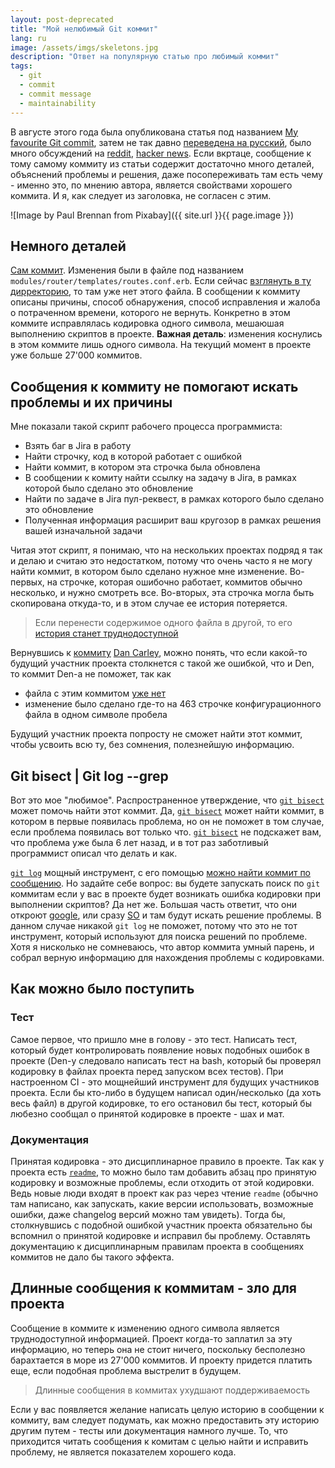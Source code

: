 ```yaml
---
layout: post-deprecated
title: "Мой нелюбимый Git коммит"
lang: ru
image: /assets/imgs/skeletons.jpg
description: "Ответ на популярную статью про любимый коммит"
tags: 
  - git
  - commit
  - commit message
  - maintainability
---
```


В августе этого года была опубликована статья под названием [My favourite Git commit](https://fatbusinessman.com/2019/my-favourite-git-commit),
затем не так давно [переведена на русский](https://habr.com/ru/company/flant/blog/472278/),
было много обсуждений на [reddit](https://www.reddit.com/r/programming/comments/djnp8k/my_favourite_git_commit/),
[hacker news](https://news.ycombinator.com/item?id=21289827). Если вкртаце, 
сообщение к тому самому коммиту из статьи содержит достаточно много деталей, 
объяснений проблемы и решения, даже посопереживать там есть чему - именно это, по
мнению автора, является свойствами хорошего коммита. И я, как следует из заголовка,
не согласен с этим.

![Image by Paul Brennan from Pixabay]({{ site.url }}{{ page.image }})

<!--more-->

## Немного деталей 
[Сам коммит](https://github.com/alphagov/govuk-puppet/commit/63b36f93bf75a848e2125008aa1e880c5861cf46). Изменения были в
файле под названием `modules/router/templates/routes.conf.erb`. Если сейчас 
[взглянуть в ту дирректорию](https://github.com/alphagov/govuk-puppet/tree/master/modules/router/templates/), то там
уже нет этого файла. В сообщении к коммиту описаны причины, способ обнаружения, способ исправления и жалоба о 
потраченном времени, которого не вернуть. Конкретно в этом коммите исправлялась кодировка одного символа, мешаюшая
выполнению скриптов в проекте. **Важная деталь**: изменения коснулись в этом коммите лишь одного символа.
На текущий момент в проекте уже больше 27'000 коммитов. 

## Сообщения к коммиту не помогают искать проблемы и их причины
Мне показали такой скрипт рабочего процесса программиста:
- Взять баг в Jira в работу
- Найти строчку, код в которой работает с ошибкой
- Найти коммит, в котором эта строчка была обновлена
- В сообщении к комиту найти ссылку на задачу в Jira, в рамках которой было сделано это обновление
- Найти по задаче в Jira пул-реквест, в рамках которого было сделано это обновление
- Полученная информация расширит ваш кругозор в рамках решения вашей изначальной задачи

Читая этот скрипт, я понимаю, что на нескольких проектах подряд я так и делаю и считаю это недостатком, потому что 
очень часто я не могу найти коммит, в котором было сделано нужное мне изменение. Во-первых, на строчке, которая 
ошибочно работает, коммитов обычно несколько, и нужно смотреть все. Во-вторых, эта строчка могла быть скопирована 
откуда-то, и в этом случае ее история потеряется. 

> Если перенести содержимое одного файла в другой, то его 
[история станет труднодоступной](https://stackoverflow.com/a/16937834/3422245)

Вернувшись к [коммиту](https://github.com/alphagov/govuk-puppet/commit/63b36f93bf75a848e2125008aa1e880c5861cf46) 
[Dan Carley](https://twitter.com/dancarley), можно понять, что если какой-то будущий участник проекта столкнется с 
такой же ошибкой, что и Den, то коммит Den-а не поможет, так как
- файла с этим коммитом [уже нет](https://github.com/alphagov/govuk-puppet/tree/master/modules/router/templates/)
- изменение было сделано где-то на 463 строчке конфигурационного файла в одном символе пробела

Будущий участник проекта попросту не сможет найти этот коммит, чтобы усвоить всю ту, без сомнения, полезнейшую
информацию.

## Git bisect | Git log --grep

Вот это мое "любимое". Распространенное утверждение, что [`git bisect`](https://git-scm.com/docs/git-bisect)
может помочь найти этот коммит. Да, [`git bisect`](https://git-scm.com/docs/git-bisect) может найти коммит, в котором 
в первые появилась проблема, но он не поможет в том случае, если проблема появилась вот только что. [`git bisect`](https://git-scm.com/docs/git-bisect)
не подскажет вам, что проблема уже была 6 лет назад, и в тот раз заботливый программист описал что делать и как.

[`git log`](https://www.git-scm.com/docs/git-log) мощный инструмент, с его помощью 
[можно найти коммит по сообщению](https://stackoverflow.com/a/7124949/3422245). Но задайте себе вопрос: 
вы будете запускать поиск по `git` коммитам если у вас в проекте будет возникать ошибка кодировки 
при выполнении скриптов? Да нет же. Большая часть ответит, что они откроют [google](https://www.google.com/), 
или сразу [SO](https://stackoverflow.com/) и там будут искать решение проблемы. В данном случае никакой `git log` не 
поможет, потому что это не тот инструмент, который используют для поиска решений по проблеме. Хотя я нисколько 
не сомневаюсь, что автор коммита умный парень, и собрал верную информацию для нахождения проблемы с кодировками. 

## Как можно было поступить

### Тест
Самое первое, что пришло мне в голову - это тест. Написать тест, который будет контролировать появление
новых подобных ошибок в проекте (Den-у следовало написать тест на bash, который бы проверял кодировку в файлах 
проекта перед запуском всех тестов). При настроенном CI - это мощнейший инструмент для будущих участников проекта.
Если бы кто-либо в будущем написал один/несколько (да хоть весь файл) в другой кодировке, то его остановил бы 
тест, который бы любезно сообщал о принятой кодировке в проекте - шах и мат.

### Документация
Принятая кодировка - это дисциплинарное правило в проекте. Так как у проекта есть 
[`readme`](https://github.com/alphagov/govuk-puppet/blob/master/README.md), то можно было там добавить абзац про 
принятую кодировку и возможные проблемы, если отходить от этой кодировки. Ведь новые люди входят в проект как раз 
через чтение `readme` (обычно там написано, как запускать, какие версии использовать, возможные ошибки, даже changelog 
версий можно там увидеть). Тогда бы, столкнувшись с подобной ошибкой участник проекта обязательно бы вспомнил о принятой 
кодировке и исправил бы проблему. Оставлять документацию к дисциплинарным правилам проекта в сообщениях коммитов 
не дало бы такого эффекта.

## Длинные сообщения к коммитам - зло для проекта
Сообщение в коммите к изменению одного символа является труднодоступной 
информацией. Проект когда-то заплатил за эту информацию, но теперь она 
не стоит ничего, поскольку бесполезно барахтается в море из 27'000 коммитов. 
И проекту придется платить еще, если подобная проблема выстрелит в будущем.

> Длинные сообщения в коммитах ухудшают поддерживаемость

Если у вас появляется желание написать целую историю в сообщении к коммиту, вам 
следует подумать, как можно предоставить эту историю другим путем - тесты или 
документация намного лучше. То, что приходится читать сообщения к комитам с целью найти и исправить
проблему, не является показателем хорошего кода.

